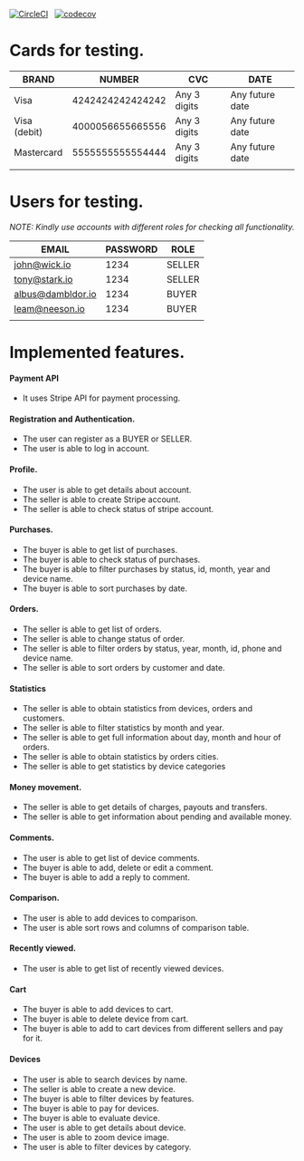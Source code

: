 [![CircleCI](https://dl.circleci.com/status-badge/img/gh/bshepeliuk/marketplace-client/tree/main.svg?style=svg&circle-token=cf43d5b0f8925642d2dfe5b7013699d1964441ea)](https://dl.circleci.com/status-badge/redirect/gh/bshepeliuk/marketplace-client/tree/main) &nbsp; [![codecov](https://codecov.io/gh/bshepeliuk/marketplace-client/branch/main/graph/badge.svg?token=HL2ALLQND0)](https://codecov.io/gh/bshepeliuk/marketplace-client)

# Cards for testing.

| BRAND        | NUMBER           | CVC          | DATE            |
| ------------ | ---------------- | ------------ | --------------- |
| Visa         | 4242424242424242 | Any 3 digits | Any future date |
| Visa (debit) | 4000056655665556 | Any 3 digits | Any future date |
| Mastercard   | 5555555555554444 | Any 3 digits | Any future date |
|              |                  |              |                 |

# Users for testing.

_NOTE: Kindly use accounts with different roles for checking all functionality._

| EMAIL             | PASSWORD | ROLE   |
| ----------------- | -------- | ------ |
| john@wick.io      | 1234     | SELLER |
| tony@stark.io     | 1234     | SELLER |
| albus@dambldor.io | 1234     | BUYER  |
| leam@neeson.io    | 1234     | BUYER  |
|                   |          |        |

# Implemented features.

#### Payment API

- It uses Stripe API for payment processing.

#### Registration and Authentication.

- The user can register as a BUYER or SELLER.
- The user is able to log in account.

#### Profile.

- The user is able to get details about account.
- The seller is able to create Stripe account.
- The seller is able to check status of stripe account.

#### Purchases.

- The buyer is able to get list of purchases.
- The buyer is able to check status of purchases.
- The buyer is able to filter purchases by status, id, month, year and device name.
- The buyer is able to sort purchases by date.

#### Orders.

- The seller is able to get list of orders.
- The seller is able to change status of order.
- The seller is able to filter orders by status, year, month, id, phone and device name.
- The seller is able to sort orders by customer and date.

#### Statistics

- The seller is able to obtain statistics from devices, orders and customers.
- The seller is able to filter statistics by month and year.
- The seller is able to get full information about day, month and hour of orders.
- The seller is able to obtain statistics by orders cities.
- The seller is able to get statistics by device categories

#### Money movement.

- The seller is able to get details of charges, payouts and transfers.
- The seller is able to get information about pending and available money.

#### Comments.

- The user is able to get list of device comments.
- The buyer is able to add, delete or edit a comment.
- The buyer is able to add a reply to comment.

#### Comparison.

- The user is able to add devices to comparison.
- The user is able sort rows and columns of comparison table.

#### Recently viewed.

- The user is able to get list of recently viewed devices.

#### Cart

- The buyer is able to add devices to cart.
- The buyer is able to delete device from cart.
- The buyer is able to add to cart devices from different sellers and pay for it.

#### Devices

- The user is able to search devices by name.
- The seller is able to create a new device.
- The buyer is able to filter devices by features.
- The buyer is able to pay for devices.
- The buyer is able to evaluate device.
- The user is able to get details about device.
- The user is able to zoom device image.
- The user is able to filter devices by category.
